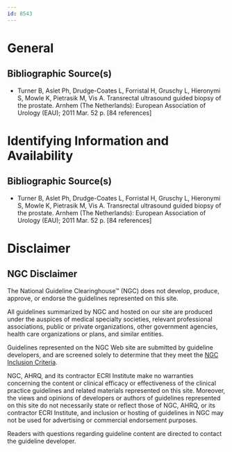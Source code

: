 ```yaml
---
id: 8543
---
```


# General

## Bibliographic Source(s)

- Turner B, Aslet Ph, Drudge-Coates L, Forristal H, Gruschy L, Hieronymi S, Mowle K, Pietrasik M, Vis A. Transrectal ultrasound guided biopsy of the prostate. Arnhem (The Netherlands): European Association of Urology (EAU); 2011 Mar. 52 p. [84 references]

# Identifying Information and Availability

## Bibliographic Source(s)

- Turner B, Aslet Ph, Drudge-Coates L, Forristal H, Gruschy L, Hieronymi S, Mowle K, Pietrasik M, Vis A. Transrectal ultrasound guided biopsy of the prostate. Arnhem (The Netherlands): European Association of Urology (EAU); 2011 Mar. 52 p. [84 references]

# Disclaimer

## NGC Disclaimer

The National Guideline Clearinghouse™ (NGC) does not develop, produce, approve, or endorse the guidelines represented on this site.

All guidelines summarized by NGC and hosted on our site are produced under the auspices of medical specialty societies, relevant professional associations, public or private organizations, other government agencies, health care organizations or plans, and similar entities.

Guidelines represented on the NGC Web site are submitted by guideline developers, and are screened solely to determine that they meet the [NGC Inclusion Criteria](/help-and-about/summaries/inclusion-criteria).

NGC, AHRQ, and its contractor ECRI Institute make no warranties concerning the content or clinical efficacy or effectiveness of the clinical practice guidelines and related materials represented on this site. Moreover, the views and opinions of developers or authors of guidelines represented on this site do not necessarily state or reflect those of NGC, AHRQ, or its contractor ECRI Institute, and inclusion or hosting of guidelines in NGC may not be used for advertising or commercial endorsement purposes.

Readers with questions regarding guideline content are directed to contact the guideline developer.

